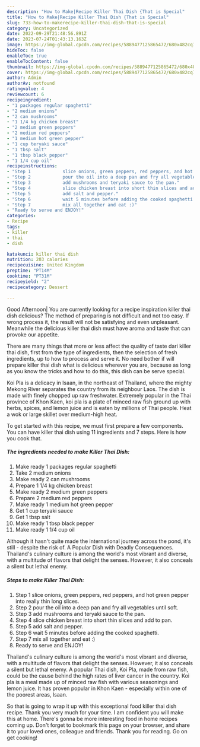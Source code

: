 ```yaml
---
description: "How to Make|Recipe Killer Thai Dish {That is Special"
title: "How to Make|Recipe Killer Thai Dish {That is Special"
slug: 733-how-to-makerecipe-killer-thai-dish-that-is-special
category: Uncategorized
date: 2022-09-29T21:48:56.891Z
date: 2023-07-24T01:43:13.163Z
image: https://img-global.cpcdn.com/recipes/5889477125865472/680x482cq70/killer-thai-dish-recipe-main-photo.jpg
hideToc: false
enableToc: true
enableTocContent: false
thumbnail: https://img-global.cpcdn.com/recipes/5889477125865472/680x482cq70/killer-thai-dish-recipe-main-photo.jpg
cover: https://img-global.cpcdn.com/recipes/5889477125865472/680x482cq70/killer-thai-dish-recipe-main-photo.jpg
author: Admin
authorAv: notfound
ratingvalue: 4
reviewcount: 6
recipeingredient:
- "1 packages regular spaghetti"
- "2 medium onions"
- "2 can mushrooms"
- "1 1/4 kg chicken breast"
- "2 medium green peppers"
- "2 medium red peppers"
- "1 medium hot green pepper"
- "1 cup teryaki sauce"
- "1 tbsp salt"
- "1 tbsp black pepper"
- "1 1/4 cup oil"
recipeinstructions:
- "Step 1            slice onions, green peppers, red peppers, and hot green pepper into really thin long slices."
- "Step 2            pour the oil into a deep pan and fry all vegetables until soft."
- "Step 3            add mushrooms and teryaki sauce to the pan."
- "Step 4            slice chicken breast into short thin slices and add to pan."
- "Step 5            add salt and pepper."
- "Step 6            wait 5 minutes before adding the cooked spaghetti."
- "Step 7            mix all together and eat :)"
- "Ready to serve and ENJOY!"
categories:
- Recipe
tags:
- killer
- thai
- dish

katakunci: killer thai dish 
nutrition: 203 calories
recipecuisine: United Kingdom
preptime: "PT14M"
cooktime: "PT31M"
recipeyield: "2"
recipecategory: Dessert

---
```



Good Afternoon| You are currently looking for a recipe inspiration killer thai dish delicious? The method of preparing is not difficult and not too easy. If wrong process it, the result will not be satisfying and even unpleasant. Meanwhile the delicious killer thai dish must have aroma and taste that can provoke our appetite.






There are many things that more or less affect the quality of taste dari killer thai dish, first from the type of ingredients, then the selection of fresh ingredients, up to how to process and serve it. No need bother if will prepare killer thai dish what is delicious wherever you are, because as long as you know the tricks and how to do this, this dish can be serve  special.


Koi Pla is a delicacy in Isaan, in the northeast of Thailand, where the mighty Mekong River separates the country from its neighbour Laos. The dish is made with finely chopped up raw freshwater. Extremely popular in the Thai province of Khon Kaen, koi pla is a plate of minced raw fish ground up with herbs, spices, and lemon juice and is eaten by millions of Thai people. Heat a wok or large skillet over medium-high heat.


To get started with this recipe, we must first prepare a few components. You can have killer thai dish using 11 ingredients and 7 steps. Here is how you cook that.

<!--inarticleads1-->

##### The ingredients needed to make Killer Thai Dish:

1. Make ready 1 packages regular spaghetti
1. Take 2 medium onions
1. Make ready 2 can mushrooms
1. Prepare 1 1/4 kg chicken breast
1. Make ready 2 medium green peppers
1. Prepare 2 medium red peppers
1. Make ready 1 medium hot green pepper
1. Get 1 cup teryaki sauce
1. Get 1 tbsp salt
1. Make ready 1 tbsp black pepper
1. Make ready 1 1/4 cup oil


Although it hasn&#39;t quite made the international journey across the pond, it&#39;s still - despite the risk of. A Popular Dish with Deadly Consequences. Thailand&#39;s culinary culture is among the world&#39;s most vibrant and diverse, with a multitude of flavors that delight the senses. However, it also conceals a silent but lethal enemy. 

<!--inarticleads2-->

##### Steps to make Killer Thai Dish:

1. Step 1            slice onions, green peppers, red peppers, and hot green pepper into really thin long slices.
1. Step 2            pour the oil into a deep pan and fry all vegetables until soft.
1. Step 3            add mushrooms and teryaki sauce to the pan.
1. Step 4            slice chicken breast into short thin slices and add to pan.
1. Step 5            add salt and pepper.
1. Step 6            wait 5 minutes before adding the cooked spaghetti.
1. Step 7            mix all together and eat :)
1. Ready to serve and ENJOY!

Thailand&#39;s culinary culture is among the world&#39;s most vibrant and diverse, with a multitude of flavors that delight the senses. However, it also conceals a silent but lethal enemy. A popular Thai dish, Koi Pla, made from raw fish, could be the cause behind the high rates of liver cancer in the country. Koi pla is a meal made up of minced raw fish with various seasonings and lemon juice. It has proven popular in Khon Kaen - especially within one of the poorest areas, Isaan. 

So that is going to wrap it up with this exceptional food killer thai dish recipe. Thank you very much for your time. I am confident you will make this at home. There's gonna be more interesting food in home recipes coming up. Don't forget to bookmark this page on your browser, and share it to your loved ones, colleague and friends. Thank you for reading. Go on get cooking!
